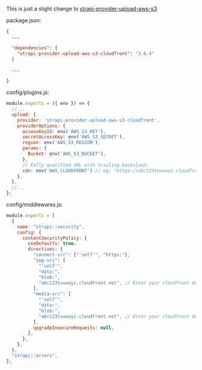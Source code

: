 This is just a slight change to [strapi-provider-upload-aws-s3](https://www.npmjs.com/package/strapi-provider-upload-aws-s3)

package.json:

```json
{
  ...

  "dependencies": {
    "strapi-provider-upload-aws-s3-cloudfront": "3.6.4"
  }

  ...

}
```

config/plugins.js:

```js
module.exports = ({ env }) => {
  //...
  upload: {
    provider: 'strapi-provider-upload-aws-s3-cloudfront',
    providerOptions: {
      accessKeyId: env('AWS_S3_KEY'),
      secretAccessKey: env('AWS_S3_SECRET'),
      region: env('AWS_S3_REGION'),
      params: {
        Bucket: env('AWS_S3_BUCKET'),
      },
      // Fully qualified URL with trailing backslash:
      cdn: env('AWS_CLOUDFRONT') // eg: "https://abc123tuvwxyz.cloudfront.net/"
    },
  },
  //...
};
```

config/middlewares.js:

```js
module.exports = [
  {
    name: "strapi::security",
    config: {
      contentSecurityPolicy: {
        useDefaults: true,
        directives: {
          "connect-src": ["'self'", "https:"],
          "img-src": [
            "'self'",
            "data:",
            "blob:",
            "abc123tuvwxyz.cloudfront.net", // Enter your cloudfront domain here
          ],
          "media-src": [
            "'self'",
            "data:",
            "blob:",
            "abc123tuvwxyz.cloudfront.net", // Enter your cloudfront domain here
          ],
          upgradeInsecureRequests: null,
        },
      },
    },
  },
  "strapi::errors",
];
```